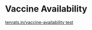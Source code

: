 # Vaccine Availability

<a href="https://tenrats.in/vaccine-availability/">tenrats.in/vaccine-availability test</a>
